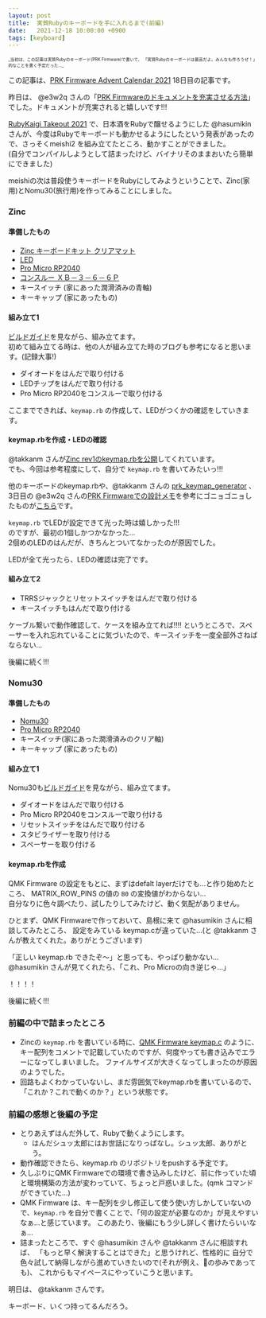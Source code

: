 ```yaml
---
layout: post
title:  実質Rubyのキーボードを手に入れるまで(前編)
date:   2021-12-18 10:00:00 +0900
tags: [keyboard]
---
```

<span style="font-size: 60%">
_当初は、この記事は実質Rubyのキーボード(PRK Firmware)で書いて、
「実質Rubyのキーボードは最高だよ。みんなも作ろうぜ！」的なことを書く予定だった..._
</span>


この記事は、[PRK Firmware Advent Calendar 2021](https://adventar.org/calendars/7086) 18日目の記事です。

昨日は、 @e3w2q さんの「[PRK Firmwareのドキュメントを充実させる方法](https://e3w2q.github.io/21/)」でした。ドキュメントが充実されると嬉しいです!!!

[RubyKaigi Takeout 2021](https://rubykaigi.org/2021-takeout/presentations/hasumikin.html) で、日本酒をRubyで醸せるようにした @hasumikin さんが、今度はRubyでキーボードも動かせるようにしたという発表があったので、さっそくmeishi2 を組み立てたところ、動かすことができました。  
(自分でコンパイルしようとして詰まったけど、バイナリそのままおいたら簡単にできました)

meishiの次は普段使うキーボードをRubyにしてみようということで、Zinc(家用)とNomu30(旅行用)を作ってみることにしました。

### Zinc

#### 準備したもの

* [Zinc キーボードキット クリアマット](https://booth.pm/ja/items/1451314)
* [LED](https://shop.yushakobo.jp/products/sk6812mini-e-10)
* [Pro Micro RP2040](https://www.marutsu.co.jp/pc/i/40719713/)
* [コンスルー ＸＢ－３－６－６Ｐ](https://akizukidenshi.com/catalog/g/gC-15596/)
* キースイッチ (家にあった潤滑済みの青軸)
* キーキャップ (家にあったもの)

#### 組み立て1

[ビルドガイド](https://www.sho-k.co.uk/tech/735.html)を見ながら、組み立てます。  
初めて組み立てる時は、他の人が組み立てた時のブログも参考になると思います。(記録大事!)

* ダイオードをはんだで取り付ける
* LEDチップをはんだで取り付ける
* Pro Micro RP2040をコンスルーで取り付ける

ここまでできれば、`keymap.rb` の作成して、LEDがつくかの確認をしていきます。  

#### keymap.rbを作成・LEDの確認

@takkanm さんが[Zinc rev1のkeymap.rbを公開](https://gist.github.com/takkanm/bf937b83c67c42d801a31af20132d244)してくれています。  
でも、今回は参考程度にして、自分で `keymap.rb` を書いてみたいっ!!!

他のキーボードのkeymap.rbや、@takkanm さんの [prk_keymap_generator](https://github.com/takkanm/prk_keymap_generator) 、3日目の @e3w2q さんの[PRK Firmwareでの設計メモ](https://e3w2q.github.io/19/)を参考にゴニョゴニョしたものが[こちら](https://gist.github.com/emorima/6d15499f16a9d943c9da6304291213a6#file-keymap-rb)です。

`keymap.rb` でLEDが設定できて光った時は嬉しかった!!!   
のですが、最初の1個しかつかなかった...  
2個めのLEDのはんだが、きちんとついてなかったのが原因でした。

LEDが全て光ったら、LEDの確認は完了です。

#### 組み立て2

* TRRSジャックとリセットスイッチをはんだで取り付ける
* キースイッチもはんだで取り付ける

ケーブル繋いで動作確認して、ケースを組み立てれば!!!! というところで、スペーサーを入れ忘れていることに気づいたので、キースイッチを一度全部外さねばならない...

後編に続く!!!

### Nomu30

#### 準備したもの

* [Nomu30](https://shop.yushakobo.jp/products/nomu30kit)
* [Pro Micro RP2040](https://www.marutsu.co.jp/pc/i/40719713/)
* キースイッチ(家にあった潤滑済みのクリア軸)
* キーキャップ (家にあったもの)

#### 組み立て1

Nomu30も[ビルドガイド](https://keys.recompile.net/docs/nomu30-build-guide/)を見ながら、組み立てます。  

* ダイオードをはんだで取り付ける
* Pro Micro RP2040をコンスルーで取り付ける
* リセットスイッチをはんだで取り付ける
* スタビライザーを取り付ける
* スペーサーを取り付ける

#### keymap.rbを作成

QMK Firmware の設定をもとに、まずはdefalt layerだけでも...と作り始めたところ、
MATRIX_ROW_PINS の値の `B0` の変換値がわからない…  
自分なりに色々調べたり、試したりしてみたけど、動く気配がありません。

ひとまず、QMK Firmwareで作っておいて、島根に来て @hasumikin さんに相談してみたところ、
設定をみている keymap.cが違っていた...(と @takkanm さんが教えてくれた。ありがとうございます)

「正しい keymap.rb できたぞ〜」と思っても、やっぱり動かない...
@hasumikin さんが見てくれたら、「これ、Pro Microの向き逆じゃ...」

！！！！

後編に続く!!!


### 前編の中で詰まったところ

* Zincの `keymap.rb` を書いている時に、[QMK Firmware keymap.c](https://github.com/qmk/qmk_firmware/blob/master/keyboards/zinc/keymaps/default/keymap.c) のように、
  キー配列をコメントで記載していたのですが、何度やっても書き込みでエラーになってしまいました。
  ファイルサイズが大きくなってしまったのが原因のようでした。
* 回路もよくわかっていないし、まだ雰囲気でkeymap.rbを書いているので、「これか？これで動くのか？」という状態です。

### 前編の感想と後編の予定

* とりあえずはんだ外して、Rubyで動くようにします。
  * はんだシュッ太郎にはお世話になりっぱなし。シュッ太郎、ありがとう。
* 動作確認できたら、keymap.rb のリポジトリをpushする予定です。
* 久しぶりにQMK Firmwareでの環境で書き込みしたけど、前に作っていた頃と環境構築の方法が変わっていて、ちょっと戸惑いました。(qmk コマンドができていた...)
* QMK Firmware は、キー配列を少し修正して使う使い方しかしていないので、`keymap.rb` を自分で書くことで、「何の設定が必要なのか」が見えやすいなぁ...と感じています。
  このあたり、後編にもう少し詳しく書けたらいいなぁ...
* 詰まったところで、すぐ @hasumikin さんや @takkanm さんに相談すれば、
  「もっと早く解決することはできた」と思うけれど、性格的に
  自分で色々試して納得しながら進めていきたいので(それが例え、🐢の歩みであっても)、
  これからもマイペースにやっていこうと思います。


明日は、 @takkanm さんです。

キーボード、いくつ持ってるんだろう。
